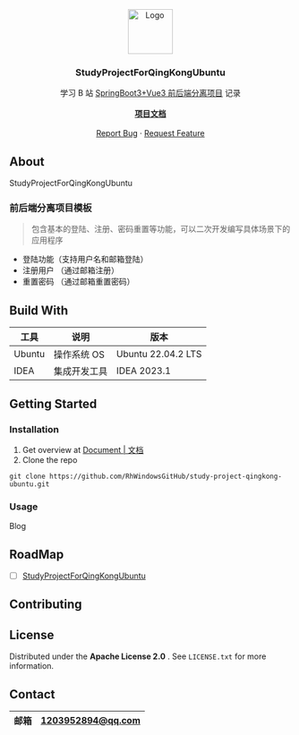 <div align="center">
  <a href="https://gitee.com/cola0223/SpringBootAdmin">
    <img src="https://cola-picgo-1311841992.cos.ap-beijing.myqcloud.com/SpringBootAdmin.svg" alt="Logo" width="80" height="80">
  </a>
</div>
<h3 align="center">StudyProjectForQingKongUbuntu</h3>

  <p align="center">
    学习 B 站 <a href="https://www.bilibili.com/video/BV1rT411W7QM?p=5&vd_source=9071a50b607525e6db8ba7b49bc960f5">SpringBoot3+Vue3 前后端分离项目</a> 记录
    <br />
    <br/>
    <a href="https://github.com/RhWindowsGitHub/study-project-qingkong-ubuntu"><strong>项目文档</strong></a>
    <br />
    <br />
    <a href="https://github.com/RhWindowsGitHub/study-project-qingkong-ubuntu/issues">Report Bug</a>
    ·
    <a href="https://github.com/RhWindowsGitHub/study-project-qingkong-ubuntu/issues">Request Feature</a>
  </p>

## About

StudyProjectForQingKongUbuntu
### 前后端分离项目模板

> 包含基本的登陆、注册、密码重置等功能，可以二次开发编写具体场景下的应用程序
> 

* 登陆功能（支持用户名和邮箱登陆）
* 注册用户 （通过邮箱注册）
* 重置密码 （通过邮箱重置密码）



## Build With

| 工具     | 说明      | 版本                 |
|--------|---------|--------------------|
| Ubuntu | 操作系统 OS | Ubuntu 22.04.2 LTS |
 |  IDEA|  集成开发工具 | IDEA 2023.1|

## Getting Started

### Installation

1. Get overview at [Document | 文档](https://github.com/RhWindowsGitHub/study-project-qingkong-ubuntu)
2. Clone the repo

```shell
git clone https://github.com/RhWindowsGitHub/study-project-qingkong-ubuntu.git
```

### Usage

Blog

## RoadMap

- [ ] [StudyProjectForQingKongUbuntu](https://github.com/RhWindowsGitHub/study-project-qingkong-ubuntu)

## Contributing

## License

Distributed under the  **Apache License 2.0** . See `LICENSE.txt` for more information.

## Contact

| 邮箱  | 1203952894@qq.com |
|-----|-------------------|

